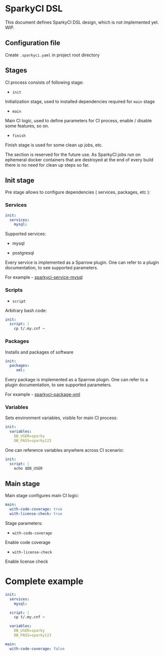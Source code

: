 # SparkyCI DSL

This document defines SparkyCI DSL design, which is not
implemented yet. WIP.

## Configuration file

Create `.sparkyci.yaml` in project root directory

## Stages

CI process consists of following stage:

* `init`

Initialization stage, used to installed dependencies required for `main` stage


* `main`

Main CI logic, used to define parameters for CI process, enable / disable some 
features, so on.


* `finish`

Finish stage is used for some clean up jobs, etc. 

The section is reserved for the future use. As SparkyCI jobs run on
ephemeral docker containers that are destroyed at the end of every build
there is no need for clean up steps so far.



## Init stage

Pre stage allows to configure dependencies ( services, packages, etc ):

### Services

```yaml
init:
  services:
    mysql:
```

Supported services:

* mysql

* postgresql

Every service is implemented as a Sparrow plugin.
One can refer to a plugin documentation,
to see supported parameters.

For example - [sparkyci-service-mysql](http://sparrowhub.io/plugin/sparkyci-service-mysql/0.000012)

### Scripts

* `script`

Arbitrary bash code:

```yaml
init:
  script: |
    cp t/.my.cnf ~
```

### Packages 

Installs and packages of software

```yaml
init:
  packages:
     xml:
```

Every package is implemented as a Sparrow plugin.
One can refer to a plugin documentation,
to see supported parameters.

For example - [sparkyci-package-xml](http://sparrowhub.io/plugin/sparkyci-package-mysql/0.000012)


### Variables

Sets environment variables, visible for main CI process:

```yaml
init:
  variables:
    DB_USER=sparky
    DB_PASS=sparky123
```

One can reference variables anywhere 
across CI scenario:

```yaml
init:
  script: |
    echo $DB_USER
```

## Main stage

Main stage configures main CI logic:

```yaml
main:
  with-code-coverage: true
  with-license-check: true
```

Stage parameters:

* `with-code-coverage`

Enable code coverage

* `with-license-check`

Enable license check


# Complete example

```yaml
init:
  services:
    mysql:

  script: |
    cp t/.my.cnf ~

  variables:
    DB_USER=sparky
    DB_PASS=sparky123

main:
  with-code-coverage: false
```
